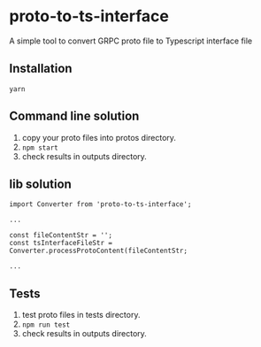 # proto-to-ts-interface

A simple tool to convert GRPC proto file to Typescript interface file

## Installation

`yarn`

## Command line solution

1. copy your proto files into protos directory.
2. `npm start`
3. check results in outputs directory.

## lib solution

```
import Converter from 'proto-to-ts-interface';

...

const fileContentStr = '';
const tsInterfaceFileStr = Converter.processProtoContent(fileContentStr;

...

```

## Tests

1. test proto files in tests directory.
2. `npm run test`
3. check results in outputs directory.
